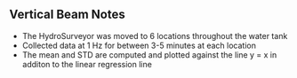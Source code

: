 ## Vertical Beam Notes
- The HydroSurveyor was moved to 6 locations throughout the water tank
- Collected data at 1 Hz for between 3-5 minutes at each location
- The mean and STD are computed and plotted against the line y = x in additon to the linear regression line
